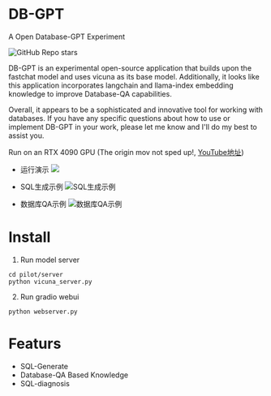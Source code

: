 # DB-GPT
A Open Database-GPT Experiment

![GitHub Repo stars](https://img.shields.io/github/stars/csunny/db-gpt?style=social)


DB-GPT is an experimental open-source application that builds upon the fastchat model and uses vicuna as its base model. Additionally, it looks like this application incorporates langchain and llama-index embedding knowledge to improve Database-QA capabilities. 

Overall, it appears to be a sophisticated and innovative tool for working with databases. If you have any specific questions about how to use or implement DB-GPT in your work, please let me know and I'll do my best to assist you.

Run on an RTX 4090 GPU (The origin mov not sped up!, [YouTube地址](https://www.youtube.com/watch?v=1PWI6F89LPo))
- 运行演示
![](https://github.com/csunny/DB-GPT/blob/dev/asserts/演示.gif)

- SQL生成示例
![SQL生成示例](https://github.com/csunny/DB-GPT/blob/dev/asserts/sql_generate.png)
- 数据库QA示例 
![数据库QA示例](https://github.com/csunny/DB-GPT/blob/dev/asserts/DB_QA.png)
# Install
1. Run model server
```
cd pilot/server
python vicuna_server.py
```

2. Run gradio webui
```
python webserver.py 
```

# Featurs
- SQL-Generate
- Database-QA Based Knowledge 
- SQL-diagnosis